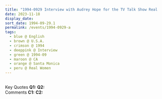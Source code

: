 ```yaml
---
title: "1994-0929 Interview with Audrey Hope for the TV Talk Show Real Women, The 4th Dimension of Evolution, Century Cable Studios, 513 Wilshire Blvd, Suite 336, Santa Monica, CA, U.S.A."
date: 2023-11-18
display_date: 
sort_date: 1994-09-29.1
permalink: /events/1994-0929-a
tags:
  - blue @ English
  - brown @ U.S.A.
  - crimson @ 1994
  - deeppink @ Interview
  - green @ 1994-09
  - maroon @ CA
  - orange @ Santa Monica
  - peru @ Real Women
---
```


<br>

<wave-list>
  <list-title color="DarkSeaGreen" width="55">Key Quotes</list-title>
  <list-item color="BlanchedAlmond" width="280"><b>Q1:</b> <i></i></list-item>
  <list-item color="Lavender" width="280"><b>Q2:</b> <i></i></list-item>
</wave-list>

<br>

<wave-list>
  <list-title color="DarkSeaGreen" width="55">Comments</list-title>
  <list-item color="BlanchedAlmond" width="280"><b>C1:</b> <i></i></list-item>
  <list-item color="Lavender" width="280"><b>C2:</b> <i></i></list-item>
</wave-list>